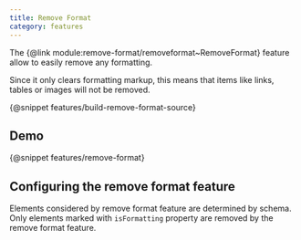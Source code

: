 ```yaml
---
title: Remove Format
category: features
---
```


The {@link module:remove-format/removeformat~RemoveFormat} feature allow to easily remove any formatting.

Since it only clears formatting markup, this means that items like links, tables or images will not be removed.

{@snippet features/build-remove-format-source}

## Demo

{@snippet features/remove-format}

## Configuring the remove format feature

Elements considered by remove format feature are determined by schema. Only elements marked with `isFormatting` property are removed by the remove format feature.
